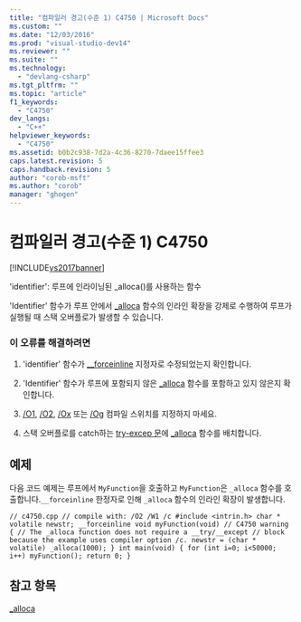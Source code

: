 ```yaml
---
title: "컴파일러 경고(수준 1) C4750 | Microsoft Docs"
ms.custom: ""
ms.date: "12/03/2016"
ms.prod: "visual-studio-dev14"
ms.reviewer: ""
ms.suite: ""
ms.technology: 
  - "devlang-csharp"
ms.tgt_pltfrm: ""
ms.topic: "article"
f1_keywords: 
  - "C4750"
dev_langs: 
  - "C++"
helpviewer_keywords: 
  - "C4750"
ms.assetid: b0b2c938-7d2a-4c36-8270-7daee15ffee3
caps.latest.revision: 5
caps.handback.revision: 5
author: "corob-msft"
ms.author: "corob"
manager: "ghogen"
---
```

# 컴파일러 경고(수준 1) C4750
[!INCLUDE[vs2017banner](../../assembler/inline/includes/vs2017banner.md)]

'identifier': 루프에 인라이닝된 \_alloca\(\)를 사용하는 함수  
  
 'Identifier' 함수가 루프 안에서 [\_alloca](../../c-runtime-library/reference/alloca.md) 함수의 인라인 확장을 강제로 수행하여 루프가 실행될 때 스택 오버플로가 발생할 수 있습니다.  
  
### 이 오류를 해결하려면  
  
1.  'identifier' 함수가 [\_\_forceinline](../../misc/inline-inline-forceinline.md) 지정자로 수정되었는지 확인합니다.  
  
2.  'Identifier' 함수가 루프에 포함되지 않은 [\_alloca](../../c-runtime-library/reference/alloca.md) 함수를 포함하고 있지 않은지 확인합니다.  
  
3.  [\/O1](../../build/reference/o1-o2-minimize-size-maximize-speed.md), [\/O2](../../build/reference/o1-o2-minimize-size-maximize-speed.md), [\/Ox](../../build/reference/ox-full-optimization.md) 또는 [\/Og](../../build/reference/og-global-optimizations.md) 컴파일 스위치를 지정하지 마세요.  
  
4.  스택 오버플로를 catch하는 [try\-excep 문](../../cpp/try-except-statement.md)에 [\_alloca](../../c-runtime-library/reference/alloca.md) 함수를 배치합니다.  
  
## 예제  
 다음 코드 예제는 루프에서 `MyFunction`을 호출하고 `MyFunction`은 `_alloca` 함수를 호출합니다.`__forceinline` 한정자로 인해 `_alloca` 함수의 인라인 확장이 발생합니다.  
  
```  
// c4750.cpp // compile with: /O2 /W1 /c #include <intrin.h> char * volatile newstr; __forceinline void myFunction(void) // C4750 warning { // The _alloca function does not require a __try/__except // block because the example uses compiler option /c. newstr = (char * volatile) _alloca(1000); } int main(void) { for (int i=0; i<50000; i++) myFunction(); return 0; }  
```  
  
## 참고 항목  
 [\_alloca](../../c-runtime-library/reference/alloca.md)